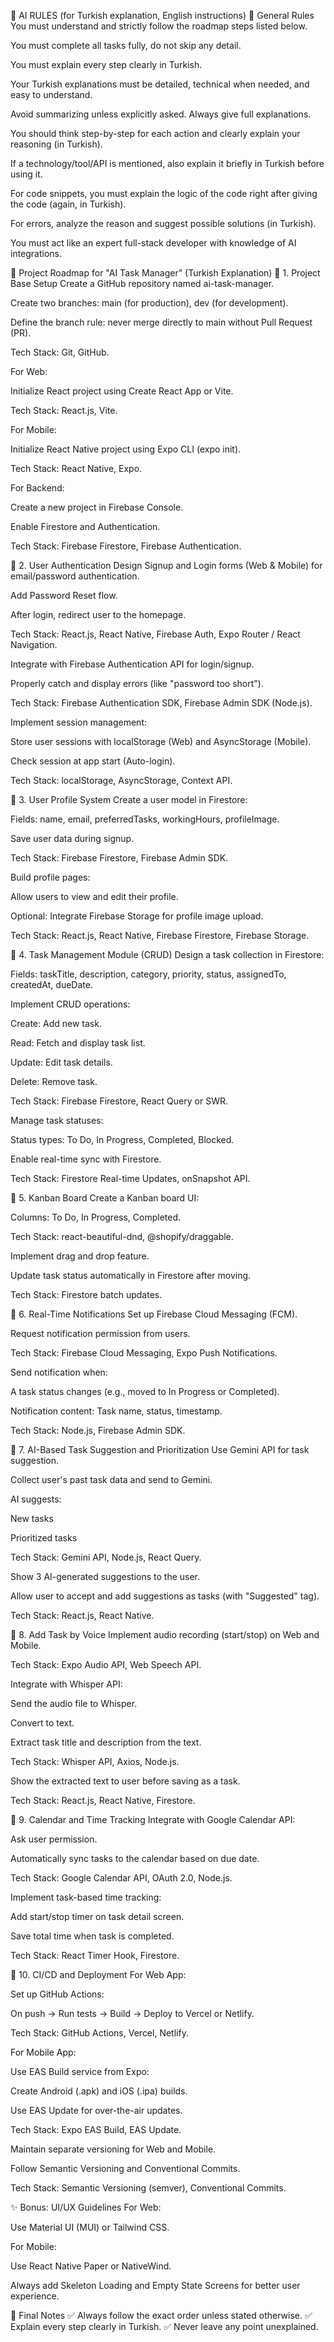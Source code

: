 📜 AI RULES (for Turkish explanation, English instructions)
🌟 General Rules
You must understand and strictly follow the roadmap steps listed below.

You must complete all tasks fully, do not skip any detail.

You must explain every step clearly in Turkish.

Your Turkish explanations must be detailed, technical when needed, and easy to understand.

Avoid summarizing unless explicitly asked. Always give full explanations.

You should think step-by-step for each action and clearly explain your reasoning (in Turkish).

If a technology/tool/API is mentioned, also explain it briefly in Turkish before using it.

For code snippets, you must explain the logic of the code right after giving the code (again, in Turkish).

For errors, analyze the reason and suggest possible solutions (in Turkish).

You must act like an expert full-stack developer with knowledge of AI integrations.

🚀 Project Roadmap for "AI Task Manager" (Turkish Explanation)
📍 1. Project Base Setup
Create a GitHub repository named ai-task-manager.

Create two branches: main (for production), dev (for development).

Define the branch rule: never merge directly to main without Pull Request (PR).

Tech Stack: Git, GitHub.

For Web:

Initialize React project using Create React App or Vite.

Tech Stack: React.js, Vite.

For Mobile:

Initialize React Native project using Expo CLI (expo init).

Tech Stack: React Native, Expo.

For Backend:

Create a new project in Firebase Console.

Enable Firestore and Authentication.

Tech Stack: Firebase Firestore, Firebase Authentication.

📍 2. User Authentication
Design Signup and Login forms (Web & Mobile) for email/password authentication.

Add Password Reset flow.

After login, redirect user to the homepage.

Tech Stack: React.js, React Native, Firebase Auth, Expo Router / React Navigation.

Integrate with Firebase Authentication API for login/signup.

Properly catch and display errors (like "password too short").

Tech Stack: Firebase Authentication SDK, Firebase Admin SDK (Node.js).

Implement session management:

Store user sessions with localStorage (Web) and AsyncStorage (Mobile).

Check session at app start (Auto-login).

Tech Stack: localStorage, AsyncStorage, Context API.

📍 3. User Profile System
Create a user model in Firestore:

Fields: name, email, preferredTasks, workingHours, profileImage.

Save user data during signup.

Tech Stack: Firebase Firestore, Firebase Admin SDK.

Build profile pages:

Allow users to view and edit their profile.

Optional: Integrate Firebase Storage for profile image upload.

Tech Stack: React.js, React Native, Firebase Firestore, Firebase Storage.

📍 4. Task Management Module (CRUD)
Design a task collection in Firestore:

Fields: taskTitle, description, category, priority, status, assignedTo, createdAt, dueDate.

Implement CRUD operations:

Create: Add new task.

Read: Fetch and display task list.

Update: Edit task details.

Delete: Remove task.

Tech Stack: Firebase Firestore, React Query or SWR.

Manage task statuses:

Status types: To Do, In Progress, Completed, Blocked.

Enable real-time sync with Firestore.

Tech Stack: Firestore Real-time Updates, onSnapshot API.

📍 5. Kanban Board
Create a Kanban board UI:

Columns: To Do, In Progress, Completed.

Tech Stack: react-beautiful-dnd, @shopify/draggable.

Implement drag and drop feature.

Update task status automatically in Firestore after moving.

Tech Stack: Firestore batch updates.

📍 6. Real-Time Notifications
Set up Firebase Cloud Messaging (FCM).

Request notification permission from users.

Tech Stack: Firebase Cloud Messaging, Expo Push Notifications.

Send notification when:

A task status changes (e.g., moved to In Progress or Completed).

Notification content: Task name, status, timestamp.

Tech Stack: Node.js, Firebase Admin SDK.

📍 7. AI-Based Task Suggestion and Prioritization
Use Gemini API for task suggestion.

Collect user's past task data and send to Gemini.

AI suggests:

New tasks

Prioritized tasks

Tech Stack: Gemini API, Node.js, React Query.

Show 3 AI-generated suggestions to the user.

Allow user to accept and add suggestions as tasks (with "Suggested" tag).

Tech Stack: React.js, React Native.

📍 8. Add Task by Voice
Implement audio recording (start/stop) on Web and Mobile.

Tech Stack: Expo Audio API, Web Speech API.

Integrate with Whisper API:

Send the audio file to Whisper.

Convert to text.

Extract task title and description from the text.

Tech Stack: Whisper API, Axios, Node.js.

Show the extracted text to user before saving as a task.

Tech Stack: React.js, React Native, Firestore.

📍 9. Calendar and Time Tracking
Integrate with Google Calendar API:

Ask user permission.

Automatically sync tasks to the calendar based on due date.

Tech Stack: Google Calendar API, OAuth 2.0, Node.js.

Implement task-based time tracking:

Add start/stop timer on task detail screen.

Save total time when task is completed.

Tech Stack: React Timer Hook, Firestore.

📍 10. CI/CD and Deployment
For Web App:

Set up GitHub Actions:

On push → Run tests → Build → Deploy to Vercel or Netlify.

Tech Stack: GitHub Actions, Vercel, Netlify.

For Mobile App:

Use EAS Build service from Expo:

Create Android (.apk) and iOS (.ipa) builds.

Use EAS Update for over-the-air updates.

Tech Stack: Expo EAS Build, EAS Update.

Maintain separate versioning for Web and Mobile.

Follow Semantic Versioning and Conventional Commits.

Tech Stack: Semantic Versioning (semver), Conventional Commits.

✨ Bonus: UI/UX Guidelines
For Web:

Use Material UI (MUI) or Tailwind CSS.

For Mobile:

Use React Native Paper or NativeWind.

Always add Skeleton Loading and Empty State Screens for better user experience.

🎯 Final Notes
✅ Always follow the exact order unless stated otherwise.
✅ Explain every step clearly in Turkish.
✅ Never leave any point unexplained.